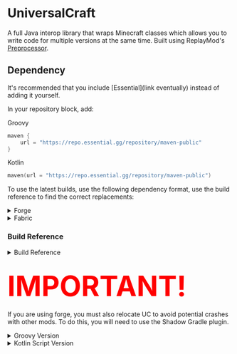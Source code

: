 # UniversalCraft

A full Java interop library that wraps Minecraft classes which allows you to write code for multiple versions at the same time. Built using ReplayMod's [Preprocessor](https://github.com/ReplayMod/preprocessor).

## Dependency

It's recommended that you include [Essential](link eventually) instead of adding it yourself.

In your repository block, add:

Groovy
```groovy
maven {
    url = "https://repo.essential.gg/repository/maven-public"
}
```
Kotlin
```kotlin
maven(url = "https://repo.essential.gg/repository/maven-public")
```

To use the latest builds, use the following dependency format, use the build reference to find the correct replacements:

<details><summary>Forge</summary>

```kotlin
implementation("gg.essential:universalcraft-$mcVersion-$mcPlatform:$buildNumber")
```
</details>
<details><summary>Fabric</summary>

Groovy
```groovy
modImplementation(include("gg.essential:universalcraft-$mcVersion-$mcPlatform:$buildNumber"))
```
Kotlin
```kotlin
modImplementation(include("gg.essential:universalcraft-$mcVersion-$mcPlatform:$buildNumber")!!)
```
</details>

### Build Reference
<details><summary>Build Reference</summary>
    <table>
      <tbody>
        <tr>
          <th>mcVersion</th>
          <th>mcPlatform</th>
          <th>buildNumber</th>
        </tr>
        <tr>
          <td>1.18.1</td>
          <td>fabric</td>
          <td>
            <img alt="1.18.1-fabric" src="https://badges.modcore.net/badge/dynamic/xml?color=A97BFF&label=%20&query=%2Fmetadata%2Fversioning%2Flatest&url=https://repo.essential.gg/repository/maven-releases/gg/essential/universalcraft-1.18.1-fabric/maven-metadata.xml">
          </td>
        </tr>
        <tr>
          <td>1.18.1</td>
          <td>forge</td>
          <td>
            <img alt="1.18.1-forge" src="https://badges.modcore.net/badge/dynamic/xml?color=A97BFF&label=%20&query=%2Fmetadata%2Fversioning%2Flatest&url=https://repo.essential.gg/repository/maven-releases/gg/essential/universalcraft-1.18.1-forge/maven-metadata.xml">
          </td>
        </tr>
        <tr>
          <td>1.17.1</td>
          <td>fabric</td>
          <td>
            <img alt="1.17.1-fabric" src="https://badges.modcore.net/badge/dynamic/xml?color=A97BFF&label=%20&query=%2Fmetadata%2Fversioning%2Flatest&url=https://repo.essential.gg/repository/maven-releases/gg/essential/universalcraft-1.17.1-fabric/maven-metadata.xml">
          </td>
        </tr>
        <tr>
          <td>1.17.1</td>
          <td>forge</td>
          <td>
            <img alt="1.17.1-forge" src="https://badges.modcore.net/badge/dynamic/xml?color=A97BFF&label=%20&query=%2Fmetadata%2Fversioning%2Flatest&url=https://repo.essential.gg/repository/maven-releases/gg/essential/universalcraft-1.17.1-forge/maven-metadata.xml">
          </td>
        </tr>
        <tr>
          <td>1.16.2</td>
          <td>forge</td>
          <td>
            <img alt="1.16.2-forge" src="https://badges.modcore.net/badge/dynamic/xml?color=A97BFF&label=%20&query=%2Fmetadata%2Fversioning%2Flatest&url=https://repo.essential.gg/repository/maven-releases/gg/essential/universalcraft-1.16.2-forge/maven-metadata.xml">
          </td>
        </tr>
        <tr>
          <td>1.12.2</td>
          <td>forge</td>
          <td>
            <img alt="1.12.2-forge" src="https://badges.modcore.net/badge/dynamic/xml?color=A97BFF&label=%20&query=%2Fmetadata%2Fversioning%2Flatest&url=https://repo.essential.gg/repository/maven-releases/gg/essential/universalcraft-1.12.2-forge/maven-metadata.xml">
          </td>
        </tr>
        <tr>
          <td>1.8.9</td>
          <td>forge</td>
          <td>
            <img alt="1.8.9-forge" src="https://badges.modcore.net/badge/dynamic/xml?color=A97BFF&label=%20&query=%2Fmetadata%2Fversioning%2Flatest&url=https://repo.essential.gg/repository/maven-releases/gg/essential/universalcraft-1.8.9-forge/maven-metadata.xml">
          </td>
        </tr>
      </tbody>
    </table>

</details>

<h2><span style="font-size:3em; color:red;">IMPORTANT!</span></h2>

If you are using forge, you must also relocate UC to avoid potential crashes with other mods. To do this, you will need to use the Shadow Gradle plugin.

<details><summary>Groovy Version</summary>

You can do this by either putting it in your plugins block:
```groovy
plugins {
    id "com.github.johnrengelman.shadow" version "$version"
}
```
or by including it in your buildscript's classpath and applying it:
```groovy
buildscript {
    repositories {
        gradlePluginPortal()
    }
    dependencies {
        classpath "gradle.plugin.com.github.jengelman.gradle.plugins:shadow:$version"
    }
}

apply plugin: "com.github.johnrengelman.shadow"
```
You'll then want to relocate UC to your own package to avoid breaking other mods
```groovy
shadowJar {
    archiveClassifier.set(null)
    relocate("gg.essential.universal", "your.package.universal")
}
tasks.named("reobfJar").configure { dependsOn(tasks.named("shadowJar")) }
```

</details>

<details><summary>Kotlin Script Version</summary>

You can do this by either putting it in your plugins block:
```kotlin
plugins {
    id("com.github.johnrengelman.shadow") version "$version"
}
```
or by including it in your buildscript's classpath and applying it:
```kotlin
buildscript {
    repositories {
        gradlePluginPortal()
    }
    dependencies {
        classpath("gradle.plugin.com.github.jengelman.gradle.plugins:shadow:$version")
    }
}

apply(plugin = "com.github.johnrengelman.shadow")
```
You'll then want to relocate UC to your own package to avoid breaking other mods
```kotlin
tasks.shadowJar {
    archiveClassifier.set(null)
    relocate("gg.essential.universal", "your.package.universal")
}
tasks.reobfJar { dependsOn(tasks.shadowJar) }
```

</details>